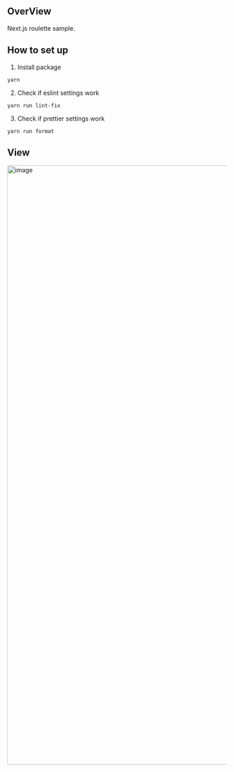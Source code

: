 ## OverView

Next.js roulette sample.

## How to set up

1. Install package

```
yarn
```

2. Check if eslint settings work

```
yarn run lint-fix
```

3. Check if prettier settings work

```
yarn run format
```

## View
<img width="1375" alt="image" src="https://github.com/bwkw/roulette/assets/63583536/128e1710-b0e8-436a-a859-71564a10472d">
